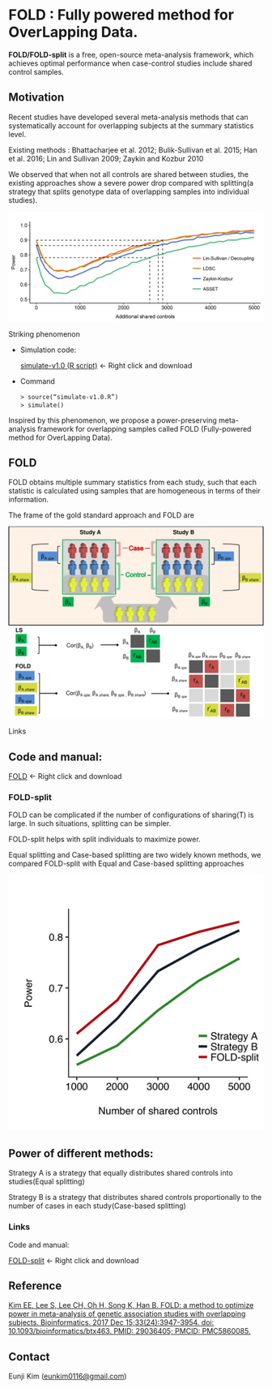 # FOLD : Fully powered method for OverLapping Data.
**FOLD/FOLD-split** is a free, open-source meta-analysis framework, which achieves optimal performance when case-control studies include shared control samples.

## Motivation
Recent studies have developed several meta-analysis methods that can systematically account for overlapping subjects at the summary statistics level.

Existing methods : Bhattacharjee et al. 2012; Bulik-Sullivan et al. 2015; Han et al. 2016; Lin and Sullivan 2009; Zaykin and Kozbur 2010

We observed that when not all controls are shared between studies, the existing approaches show a severe power drop compared with splitting(a strategy that splits genotype data of overlapping samples into individual studies).

![이미지](/image/power.jpg)

Striking phenomenon

* Simulation code:

  [simulate-v1.0 (R script)](/FOLD_data/FOLD.zip) <- Right click and download

* Command
  ```
  > source(“simulate-v1.0.R”)
  > simulate()
  ```

Inspired by this phenomenon, we propose a power-preserving meta-analysis framework for overlapping samples called FOLD (Fully-powered method for OverLapping Data).

## FOLD
FOLD obtains multiple summary statistics from each study, such that each statistic is calculated using samples that are homogeneous in terms of their information.

The frame of the gold standard approach and FOLD are

![이미지](/image/FOLD_scheme.jpg)

Links
## Code and manual:

[FOLD](/FOLD_simulate/simulate-v1.0.R) <- Right click and download

### FOLD-split
FOLD can be complicated if the number of configurations of sharing(T) is large. In such situations, splitting can be simpler.

FOLD-split helps with split individuals to maximize power.

Equal splitting and Case-based splitting are two widely known methods, we compared FOLD-split with Equal and Case-based splitting approaches

![이미지](/image/FOLD-split.jpg)

## Power of different methods:

Strategy A is a strategy that equally distributes shared controls into studies(Equal splitting)

Strategy B is a strategy that distributes shared controls proportionally to the number of cases in each study(Case-based splitting)

### Links
Code and manual:

[FOLD-split](/FOLD_data/FOLD-split.zip) <- Right click and download

## Reference
[Kim EE, Lee S, Lee CH, Oh H, Song K, Han B. FOLD: a method to optimize power in meta-analysis of genetic association studies with overlapping subjects. Bioinformatics. 2017 Dec 15;33(24):3947-3954. doi: 10.1093/bioinformatics/btx463. PMID: 29036405; PMCID: PMC5860085.](https://academic.oup.com/bioinformatics/article/33/24/3947/3980249)

## Contact
Eunji Kim ([eunkim0116@gmail.com](mailto:eunkim0116@gmail.com))
